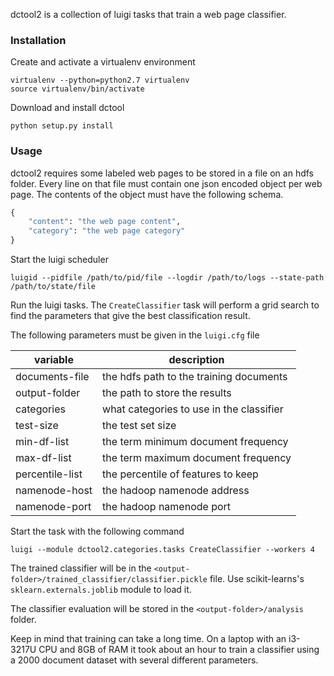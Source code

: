 dctool2 is a collection of luigi tasks that train a web page classifier.

### Installation
Create and activate a virtualenv environment

```
virtualenv --python=python2.7 virtualenv
source virtualenv/bin/activate
```

Download and install dctool

```
python setup.py install
```

### Usage
dctool2 requires some labeled web pages to be stored in a file on an hdfs folder.
Every line on that file must contain one json encoded object per web page. The
contents of the object must have the following schema.

```python
{
    "content": "the web page content",
    "category": "the web page category"
}
```

Start the luigi scheduler

```
luigid --pidfile /path/to/pid/file --logdir /path/to/logs --state-path /path/to/state/file
```

Run the luigi tasks. The `CreateClassifier` task will perform a grid search to find the
parameters that give the best classification result. 

The following parameters must be given in the `luigi.cfg` file

| variable        | description                              |
|-----------------|------------------------------------------|
| documents-file  | the hdfs path to the training documents  |
| output-folder   | the path to store the results            |
| categories      | what categories to use in the classifier |
| test-size       | the test set size                        |
| min-df-list     | the term minimum document frequency      |
| max-df-list     | the term maximum document frequency      |
| percentile-list | the percentile of features to keep       |
| namenode-host   | the hadoop namenode address              |
| namenode-port   | the hadoop namenode port                 |

Start the task with the following command 

```
luigi --module dctool2.categories.tasks CreateClassifier --workers 4 
```

The trained classifier will be in the `<output-folder>/trained_classifier/classifier.pickle` file. Use scikit-learns's
`sklearn.externals.joblib` module to load it.

The classifier evaluation will be stored in the `<output-folder>/analysis` folder.

Keep in mind that training can take a long time. On a laptop with an i3-3217U CPU
and 8GB of RAM it took about an hour to train a classifier using a 2000 document
dataset with several different parameters.
